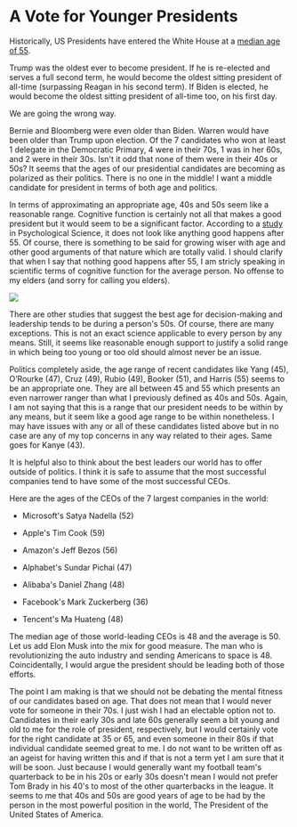 # A Vote for Younger Presidents

Historically, US Presidents have entered the White House at a [median age of 55](https://t.co/v8DD3uCI85?amp=1).

Trump was the oldest ever to become president. If he is re-elected and serves a full second term, he would become the oldest sitting president of all-time (surpassing Reagan in his second term). If Biden is elected, he would become the oldest sitting president of all-time too, on his first day.

We are going the wrong way.

Bernie and Bloomberg were even older than Biden. Warren would have been older than Trump upon election. Of the 7 candidates who won at least 1 delegate in the Democratic Primary, 4 were in their 70s, 1 was in her 60s, and 2 were in their 30s. Isn't it odd that none of them were in their 40s or 50s? It seems that the ages of our presidential candidates are becoming as polarized as their politics. There is no one in the middle! I want a middle candidate for president in terms of both age and politics.

In terms of approximating an appropriate age, 40s and 50s seem like a reasonable range. Cognitive function is certainly not all that makes a good president but it would seem to be a significant factor. According to a [study ](https://journals.sagepub.com/doi/abs/10.1177/0956797614567339?casa_token=L29u1CmuY6gAAAAA%3AHwbJVxHMdjeQxoe1A1UcjnE-sTEy1YhbSyhlQic62On1RpUMpAd0JKWh7H2IvB3tj5dmN8nw2g4x&journalCode=pssa)in Psychological Science, it does not look like anything good happens after 55. Of course, there is something to be said for growing wiser with age and other good arguments of that nature which are totally valid. I should clarify that when I say that nothing good happens after 55, I am stricly speaking in scientific terms of cognitive function for the average person. No offense to my elders (and sorry for calling you elders).

[![](https://substackcdn.com/image/fetch/w_1456,c_limit,f_auto,q_auto:good,fl_progressive:steep/https%3A%2F%2Fsubstack-post-media.s3.amazonaws.com%2Fpublic%2Fimages%2Fba95f7eb-96c4-4439-a065-f0178ad54a46_959x1023.jpeg)](https://substackcdn.com/image/fetch/f_auto,q_auto:good,fl_progressive:steep/https%3A%2F%2Fsubstack-post-media.s3.amazonaws.com%2Fpublic%2Fimages%2Fba95f7eb-96c4-4439-a065-f0178ad54a46_959x1023.jpeg)

There are other studies that suggest the best age for decision-making and leadership tends to be during a person's 50s. Of course, there are many exceptions. This is not an exact science applicable to every person by any means. Still, it seems like reasonable enough support to justify a solid range in which being too young or too old should almost never be an issue.

Politics completely aside, the age range of recent candidates like Yang (45), O’Rourke (47), Cruz (49), Rubio (49), Booker (51), and Harris (55) seems to be an appropriate one. They are all between 45 and 55 which presents an even narrower ranger than what I previously defined as 40s and 50s. Again, I am not saying that this is a range that our president needs to be within by any means, but it seem like a good age range to be within nonetheless. I may have issues with any or all of these candidates listed above but in no case are any of my top concerns in any way related to their ages. Same goes for Kanye (43).

It is helpful also to think about the best leaders our world has to offer outside of politics. I think it is safe to assume that the most successful companies tend to have some of the most successful CEOs.

Here are the ages of the CEOs of the 7 largest companies in the world:

  * Microsoft's Satya Nadella (52)

  * Apple's Tim Cook (59)

  * Amazon's Jeff Bezos (56)

  * Alphabet's Sundar Pichai (47)

  * Alibaba's Daniel Zhang (48)

  * Facebook's Mark Zuckerberg (36)

  * Tencent's Ma Huateng (48)




The median age of those world-leading CEOs is 48 and the average is 50. Let us add Elon Musk into the mix for good measure. The man who is revolutionizing the auto industry and sending Americans to space is 48. Coincidentally, I would argue the president should be leading both of those efforts.

The point I am making is that we should not be debating the mental fitness of our candidates based on age. That does not mean that I would never vote for someone in their 70s. I just wish I had an electable option not to. Candidates in their early 30s and late 60s generally seem a bit young and old to me for the role of president, respectively, but I would certainly vote for the right candidate at 35 or 65, and even someone in their 80s if that individual candidate seemed great to me. I do not want to be written off as an ageist for having written this and if that is not a term yet I am sure that it will be soon. Just because I would generally want my football team's quarterback to be in his 20s or early 30s doesn't mean I would not prefer Tom Brady in his 40's to most of the other quarterbacks in the league. It seems to me that 40s and 50s are good years of age to be had by the person in the most powerful position in the world, The President of the United States of America.

